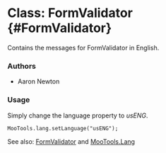 Class: FormValidator {#FormValidator}
=====================================

Contains the messages for FormValidator in English.

### Authors

* Aaron Newton

### Usage

Simply change the language property to *usENG*.

	MooTools.lang.setLanguage("usENG");

See also: [FormValidator][] and [MooTools.Lang][]

[FormValidator]: http://www.mootools.net/more/docs/Forms/FormValidator#FormValidator
[MooTools.Lang]: http://www.mootools.net/more/docs/Core/MooTools.Lang